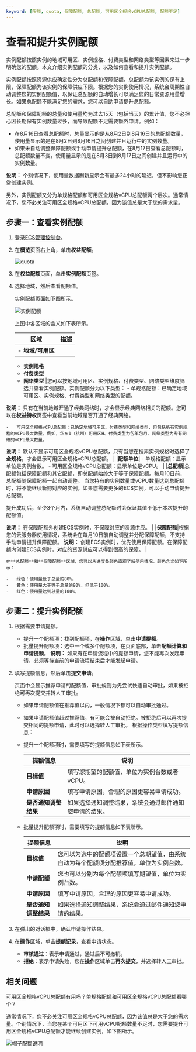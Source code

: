 ```yaml
---
keyword: [限额, quota, 保障配额, 总配额, 可用区全规格vCPU总配额, 配额不足]
---
```


# 查看和提升实例配额

实例配额按照实例的地域可用区、实例规格、付费类型和网络类型等因素来进一步明确您的配额。本文介绍实例配额的分类，以及如何查看和提升实例配额。

实例配额按照资源供应确定性分为总配额和保障配额。总配额为该实例的保有上限，保障配额为该实例的保障供应下限。根据您的实例使用情况，系统会周期性自动调整您的实例配额值，以保证总配额的自动增长可以满足您的日常资源用量增长。如果总配额不能满足您的需求，您可以自助申请提升总配额。

总配额和保障配额的总量和使用量均为过去15天（包括当天）的累计值，您不必担心因长期保有实例数量过多，而导致配额不足需要额外申请。例如：

-   在8月16日查看总配额时，总量显示的是从8月2日到8月16日的总配额数量，使用量显示的是在8月2日到8月16日之间创建并且运行中的实例数量。
-   如果未自动调整保障配额或手动申请提升总配额，在8月17日查看总配额时，总配额数量不变，使用量显示的是在8月3日到8月17日之间创建并且运行中的实例数量。

**说明：** 个别情况下，使用量数据刷新显示会有最多24小时的延迟，但不影响您正常创建实例。

另外，实例配额又分为单规格配额和可用区全规格vCPU总配额两个层次。通常情况下，您不必关注可用区全规格vCPU总配额，因为该值总是大于您的需求量。

## 步骤一：查看实例配额

1.  登录[ECS管理控制台](https://ecs.console.aliyun.com)。

2.  在**概览**页面右上角，单击**权益配额**。

    ![quota](https://static-aliyun-doc.oss-accelerate.aliyuncs.com/assets/img/zh-CN/1672580061/p166801.png)

3.  在**权益配额**页面，单击**实例配额**页签。

4.  选择地域，然后查看配额值。

    实例配额页面如下图所示。

    ![实例配额](https://static-aliyun-doc.oss-accelerate.aliyuncs.com/assets/img/zh-CN/6399865061/p166807.png)

    上图中各区域的含义如下表所示。

    |区域|描述|
    |--|--|
    |    -   **地域/可用区**
    -   **实例规格**
    -   **付费类型**
    -   **网络类型**
|您可以按地域可用区、实例规格、付费类型、网络类型维度筛选并查看实例配额。实例配额分为以下类型：    -   单规格配额：已确定地域可用区、实例规格、付费类型和网络类型的配额。

**说明：** 只有在当前地域开通了经典网络时，才会显示经典网络相关的配额。您可以在**权益特权**页签中查看当前地域是否开通了经典网络。

    -   可用区全规格vCPU总配额：已确定地域可用区、付费类型和网络类型，但包括所有实例规格的vCPU最大数量。例如，华东1（杭州）可用区H、付费类型为包年包月、网络类型为专有网络的vCPU最大数量。

**说明：** 默认不显示可用区全规格vCPU总配额，只有当您在搜索实例规格时选择了**全规格**，才会显示可用区全规格vCPU总配额。 |
    |**配额单位**|    -   单规格配额：显示单位是实例台数。
    -   可用区全规格vCPU总配额：显示单位是vCPU。 |
    |**总配额**|总配额包括保障配额和其它配额，即总配额始终大于等于保障配额。每月10日前，总配额随保障配额一起自动调整。 当您持有的实例数量或vCPU数量达到总配额时，将不能继续新购对应的实例。如果您需要更多的ECS实例，可以手动申请提升总配额。

提升成功后，至少3个月内，系统自动调整总配额时会保证其值不低于本次提升的配额值。

**说明：** 在保障配额外创建ECS实例时，不保障对应的资源供应。 |
    |**保障配额**|根据您的云服务器使用情况，系统会在每月10日前自动调整并分配保障配额，不支持手动申请提升保障配额。 **说明：** 创建ECS实例时，优先使用保障配额。在保障配额内创建ECS实例时，对应的资源供应可以得到很高的保障。 |

    在**总配额**和**保障配额**区域，您可以从进度条颜色直观了解使用情况。颜色含义如下所示：

    -   绿色：使用量低于总量的80%。
    -   黄色：使用量大于等于总量的80%，但低于100%。
    -   红色：使用量达到总量的100%。

## 步骤二：提升实例配额

1.  根据需要申请提额。

    -   提升一个配额项：找到配额项，在**操作**区域，单击**申请提额**。
    -   批量提升配额项：选中一个或多个配额项，在页面底部，单击**配额计算和申请提额**。
    **说明：** 如果有在申请流程中的提额申请，您不能再次发起申请，必须等待当前的申请流程结束后才能发起申请。

2.  填写提额信息，然后单击**提交申请**。

    页面中会显示推荐申请的配额值，审批规则为先尝试快速自动审批，如果被拒绝可再次提交并转人工审批。

    -   如果申请配额值在推荐值以内，一般情况下都可以自动审批通过。
    -   如果申请配额值超过推荐值，有可能会被自动拒绝。被拒绝后可以再次提交相同的提额申请，此时可以选择转人工审批。
    根据操作类型填写提额信息：

    -   提升一个配额项时，需要填写的提额信息如下表所示。

        |提额信息|说明|
        |----|--|
        |**目标值**|填写您期望的配额值，单位为实例台数或者vCPU。|
        |**申请原因**|填写申请原因，合理的原因更容易申请成功。|
        |**是否通知调整结果**|如果选择通知调整结果，系统会通过邮件通知您申请的结果。|

    -   批量提升配额项时，需要填写的提额信息如下表所示。

        |提额信息|说明|
        |----|--|
        |**目标值**|您可以为选中的配额项设置一个总期望值，由系统自动为每个配额项分配推荐值，单位为实例台数。|
        |**申请配额**|您也可以分别为每个配额项填写期望值，单位为实例台数。|
        |**申请原因**|填写申请原因，合理的原因更容易申请成功。|
        |**是否通知调整结果**|如果选择通知调整结果，系统会通过邮件通知您申请的结果。|

3.  在弹出的对话框中，确认申请操作结果。

4.  在**操作**区域，单击**提额记录**，查看申请状态。

    -   **审核通过**：表示申请通过，通过后不可撤销。
    -   **拒绝**：表示申请失败，您在**操作**区域单击**再次提交**，并选择转人工审批。

## 相关问题

可用区全规格vCPU总配额有用吗？单规格配额和可用区全规格vCPU总配额看哪个？

通常情况下，您不必关注可用区全规格vCPU总配额，因为该值总是大于您的需求量。个别情况下，当您在某个可用区下可用vCPU配额数量不足时，您需要提升可用区全规格vCPU总配额才能继续创建实例，如下图所示。

![帽子配额说明](https://static-aliyun-doc.oss-accelerate.aliyuncs.com/assets/img/zh-CN/2059230061/p95306.png)


